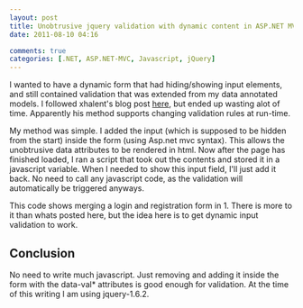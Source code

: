 ```yaml
---
layout: post
title: Unobtrusive jquery validation with dynamic content in ASP.NET MVC
date: 2011-08-10 04:16

comments: true
categories: [.NET, ASP.NET-MVC, Javascript, jQuery]
---
```

I wanted to have a dynamic form that had hiding/showing input elements, and still contained validation that was extended from my data annotated models. I followed xhalent's blog post <a href="http://xhalent.wordpress.com/2011/01/24/applying-unobtrusive-validation-to-dynamic-content/">here</a>, but ended up wasting alot of time. Apparently his method supports changing validation rules at run-time.

My method was simple. I added the input (which is supposed to be hidden from the start) inside the form (using Asp.net mvc syntax). This allows the unobtrusive data attributes to be rendered in html. Now after the page has finished loaded, I ran a script that took out the contents and stored it in a javascript variable. When I needed to show this input field, I'll just add it back. No need to call any javascript code, as the validation will automatically be triggered anyways.

This code shows merging a login and registration form in 1. There is more to it than whats posted here, but the idea here is to get dynamic input validation to work.

<script src="https://gist.github.com/1136105.js?file=dynamicvalidation.html"></script>
<h2>Conclusion</h2>
No need to write much javascript. Just removing and adding it inside the form with the data-val* attributes is good enough for validation. At the time of this writing I am using jquery-1.6.2.
